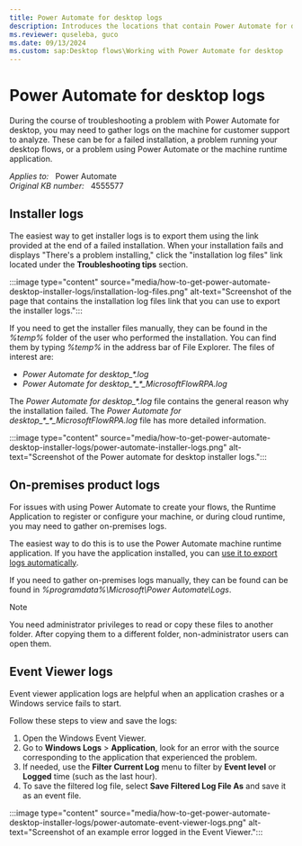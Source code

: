 ```yaml
---
title: Power Automate for desktop logs
description: Introduces the locations that contain Power Automate for desktop installation logs.
ms.reviewer: quseleba, guco
ms.date: 09/13/2024
ms.custom: sap:Desktop flows\Working with Power Automate for desktop
---
```

# Power Automate for desktop logs

During the course of troubleshooting a problem with Power Automate for desktop, you may need to gather logs on the machine for customer support to analyze. These can be for a failed installation, a problem running your desktop flows, or a problem using Power Automate or the machine runtime application.

_Applies to:_ &nbsp; Power Automate  
_Original KB number:_ &nbsp; 4555577

## Installer logs

The easiest way to get installer logs is to export them using the link provided at the end of a failed installation. When your installation fails and displays "There's a problem installing," click the "installation log files" link located under the **Troubleshooting tips** section.

:::image type="content" source="media/how-to-get-power-automate-desktop-installer-logs/installation-log-files.png" alt-text="Screenshot of the page that contains the installation log files link that you can use to export the installer logs.":::

If you need to get the installer files manually, they can be found in the _%temp%_ folder of the user who performed the installation. You can find them by typing _%temp%_ in the address bar of File Explorer. The files of interest are:

- _Power Automate for desktop\_*.log_
- _Power Automate for desktop\_\*\_\*\_MicrosoftFlowRPA.log_

The _Power Automate for desktop\_*.log_ file contains the general reason why the installation failed. The _Power Automate for desktop\_\*\_\*\_MicrosoftFlowRPA.log_ file has more detailed information.

:::image type="content" source="media/how-to-get-power-automate-desktop-installer-logs/power-automate-installer-logs.png" alt-text="Screenshot of the Power automate for desktop installer logs.":::

## On-premises product logs

For issues with using Power Automate to create your flows, the Runtime Application to register or configure your machine, or during cloud runtime, you may need to gather on-premises logs.

The easiest way to do this is to use the Power Automate machine runtime application. If you have the application installed, you can [use it to export logs automatically](https://learn.microsoft.com/en-us/power-automate/desktop-flows/troubleshoot#collect-machine-logs).
 
If you need to gather on-premises logs manually, they can be found can be found in _%programdata%\Microsoft\Power Automate\Logs_.

> [!NOTE]
> You need administrator privileges to read or copy these files to another folder. After copying them to a different folder, non-administrator users can open them.

## Event Viewer logs

Event viewer application logs are helpful when an application crashes or a Windows service fails to start.

Follow these steps to view and save the logs:

1. Open the Windows Event Viewer.
2. Go to **Windows Logs** > **Application**, look for an error with the source corresponding to the application that experienced the problem.
3. If needed, use the **Filter Current Log** menu to filter by **Event level** or **Logged** time (such as the last hour).
4. To save the filtered log file, select **Save Filtered Log File As** and save it as an event file.

:::image type="content" source="media/how-to-get-power-automate-desktop-installer-logs/power-automate-event-viewer-logs.png" alt-text="Screenshot of an example error logged in the Event Viewer.":::

